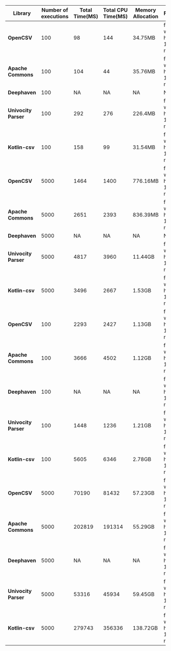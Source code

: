 | **Library**       | **Number of executions** | **Total Time(MS)** | **Total CPU Time(MS)** | **Memory Allocation** | **Filename** | **Source** |
|-------------------|--------------------------|---------------------|------------------------|---------------------------|--------------|-----------------|
| **OpenCSV**      | 100|98|144|34.75MB|file-with-headers-100-rows.csv|https://opencsv.sourceforge.net/|
| **Apache Commons**| 100|104|44|35.76MB|file-with-headers-100-rows.csv|https://commons.apache.org/proper/commons-csv/|
| **Deephaven**     | 100|NA|NA|NA|NA|https://github.com/deephaven/deephaven-csv|
| **Univocity Parser**|100|292|276|226.4MB|file-with-headers-100-rows.csv|https://www.baeldung.com/java-univocity-parsers|
| **Kotlin-csv**    |100|158|99|31.54MB|file-with-headers-100-rows.csv||
| **OpenCSV**      |5000|1464|1400|776.16MB|file-with-headers-100-rows.csv||
| **Apache Commons**|5000|2651|2393|836.39MB|file-with-headers-100-rows.csv||
| **Deephaven**     |5000|NA|NA|NA|NA||
| **Univocity Parser**|5000|4817|3960|11.44GB|file-with-headers-100-rows.csv||
| **Kotlin-csv**    |5000|3496|2667|1.53GB|file-with-headers-100-rows.csv||
| **OpenCSV**      |100|2293|2427|1.13GB|file-with-headers-10000-rows.csv||
| **Apache Commons**|100|3666|4502|1.12GB|file-with-headers-10000-rows.csv||
| **Deephaven**     |100|NA|NA|NA|file-with-headers-10000-rows.csv||
| **Univocity Parser**|100|1448|1236|1.21GB|file-with-headers-10000-rows.csv||
| **Kotlin-csv**    |100|5605|6346|2.78GB|file-with-headers-10000-rows.csv||
| **OpenCSV**      |5000|70190|81432|57.23GB|file-with-headers-10000-rows.csv||
| **Apache Commons**|5000|202819|191314|55.29GB|file-with-headers-10000-rows.csv||
| **Deephaven**     |5000|NA|NA|NA|file-with-headers-10000-rows.csv||
| **Univocity Parser**|5000|53316|45934|59.45GB|file-with-headers-10000-rows.csv||
| **Kotlin-csv**    |5000|279743|356336|138.72GB|file-with-headers-10000-rows.csv||
